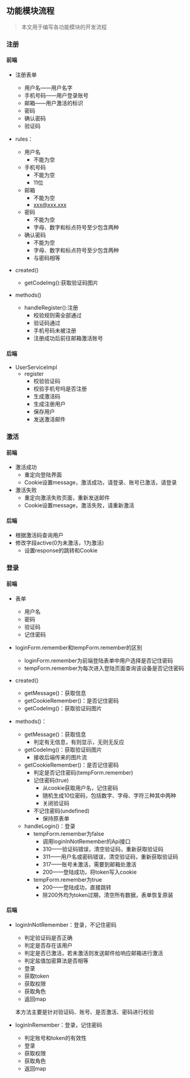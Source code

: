 ## 功能模块流程

> 本文用于编写各功能模块的开发流程

### 注册

#### 前端

- 注册表单
  - 用户名——用户名字
  - 手机号码——用户登录账号
  - 邮箱——用户激活的标识
  - 密码
  - 确认密码
  - 验证码

- rules：
  - 用户名
    - 不能为空
  - 手机号码
    - 不能为空
    - 11位
  - 邮箱
    - 不能为空
    - xxx@xxx.xxx
  - 密码
    - 不能为空
    - 字母、数字和标点符号至少包含两种
  - 确认密码
    - 不能为空
    - 字母、数字和标点符号至少包含两种
    - 与密码相等

- created()
  - getCodeImg():获取验证码图片
- methods()
  - handleRegister():注册
    -  校验规则需全部通过
    - 验证码通过
    - 手机号码未被注册
    - 注册成功后前往邮箱激活账号

#### 后端

- UserServiceImpl
  - register
    - 校验验证码
    - 校验手机号吗是否注册
    - 生成激活码
    - 生成注册用户
    - 保存用户
    - 发送激活邮件

### 激活

#### 前端

- 激活成功
  - 重定向登陆界面
  - Cookie设置message，激活成功，请登录、账号已激活，请登录
- 激活失败
  - 重定向激活失败页面，重新发送邮件
  - Cookie设置message，激活失败，请重新激活

#### 后端

- 根据激活码查询用户
- 修改字段active(0为未激活，1为激活)
  - 设置response的跳转和Cookie

### 登录

#### 前端

- 表单
  - 用户名
  - 密码
  - 验证码
  - 记住密码
- loginForm.remember和tempForm.remember的区别
  - loginForm.remember为前端登陆表单中用户选择是否记住密码
  - tempForm.remember为每次进入登陆页面查询该设备是否记住密码
- created()
  - getMessage()：获取信息
  - getCookieRemember()：是否记住密码
  - getCodeImg()：获取验证码图片

- methods()：
  - getMessage()：获取信息
    - 判定有无信息，有则显示，无则无反应
  - getCodeImg()：获取验证码图片
    - 接收后端传来的图片流
  - getCookieRemember()：是否记住密码
    - 判定是否记住密码(tempForm.remember)
    - 记住密码(true)
      - 从cookie获取用户名，记住密码
      - 随机生成10位密码，包括数字、字母、字符三种其中两种
      - 关闭验证码
    - 不记住密码(undefined)
      - 保持原表单
  - handleLogin()：登录
    - tempForm.remember为false
      - 调用loginInNotRemember的Api接口
      - 310——验证码错误，清空验证码，重新获取验证码
      - 311——用户名或密码错误，清空验证码，重新获取验证码
      - 317——账号未激活，需要到邮箱处激活
      - 200——登陆成功，将token写入cookie
    - tempForm.remember为true
      - 200——登陆成功，直接跳转
      - 除200外均为token过期，清空所有数据，表单恢复原装

#### 后端

- loginInNotRemember：登录，不记住密码

  - 判定验证码是否正确
  - 判定是否存在该用户
  - 判定是否已激活，若未激活则发送邮件给响应邮箱进行激活
  - 判定盐值加密算法是否相等
  - 登录
  - 获取token
  - 获取权限
  - 获取角色
  - 返回map

  本方法主要是针对验证码、账号、是否激活、密码进行校验

- loginInRemember：登录，记住密码

  - 判定账号和token的有效性
  - 登录
  - 获取权限
  - 获取角色
  - 返回map

  



































